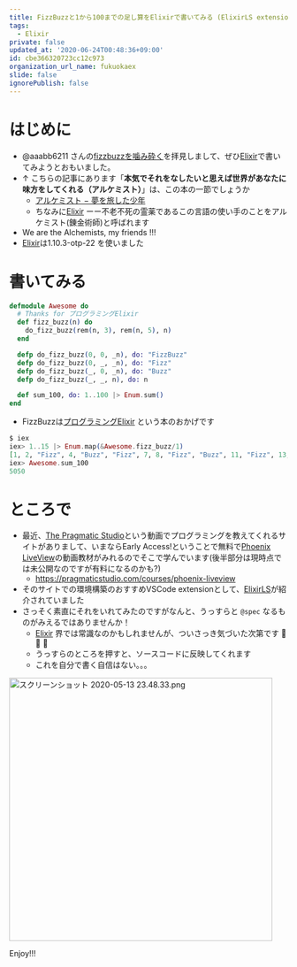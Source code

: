 ```yaml
---
title: FizzBuzzと1から100までの足し算をElixirで書いてみる (ElixirLS extensionをいれてみる)
tags:
  - Elixir
private: false
updated_at: '2020-06-24T00:48:36+09:00'
id: cbe366320723cc12c973
organization_url_name: fukuokaex
slide: false
ignorePublish: false
---
```

# はじめに
- @aaabb6211 さんの[fizzbuzzを噛み砕く](https://qiita.com/aaabb6211/items/f1ec6d32075a96598ba0)を拝見しまして、ぜひ[Elixir](https://elixir-lang.org/)で書いてみようとおもいました。
- ↑ こちらの記事にあります「**本気でそれをなしたいと思えば世界があなたに味方をしてくれる（アルケミスト）**」は、この本の一節でしょうか
    - [アルケミスト − 夢を旅した少年](https://www.amazon.co.jp/dp/404275001X)
    - ちなみに[Elixir](https://elixir-lang.org/) ーー不老不死の霊薬であるこの言語の使い手のことをアルケミスト(錬金術師)と呼ばれます
- We are the Alchemists, my friends !!!
- [Elixir](https://elixir-lang.org/)は1.10.3-otp-22 を使いました

# 書いてみる

```elixir:lib/awesome.ex
defmodule Awesome do
  # Thanks for プログラミングElixir
  def fizz_buzz(n) do
    do_fizz_buzz(rem(n, 3), rem(n, 5), n)
  end

  defp do_fizz_buzz(0, 0, _n), do: "FizzBuzz"
  defp do_fizz_buzz(0, _, _n), do: "Fizz"
  defp do_fizz_buzz(_, 0, _n), do: "Buzz"
  defp do_fizz_buzz(_, _, n), do: n

  def sum_100, do: 1..100 |> Enum.sum()
end
```
- FizzBuzzは[プログラミングElixir](https://www.amazon.co.jp/dp/4274219151) という本のおかげです

```elixir
$ iex
iex> 1..15 |> Enum.map(&Awesome.fizz_buzz/1)
[1, 2, "Fizz", 4, "Buzz", "Fizz", 7, 8, "Fizz", "Buzz", 11, "Fizz", 13, 14, "FizzBuzz"]
iex> Awesome.sum_100
5050
```

# ところで
- 最近、[The Pragmatic Studio](https://pragmaticstudio.com/)という動画でプログラミングを教えてくれるサイトがありまして、いまならEarly Access!ということで無料で[Phoenix LiveView](https://github.com/phoenixframework/phoenix_live_view)の動画教材がみれるのでそこで学んでいます(後半部分は現時点では未公開なのですが有料になるのかも?)
    - https://pragmaticstudio.com/courses/phoenix-liveview
- そのサイトでの環境構築のおすすめVSCode extensionとして、[ElixirLS](https://marketplace.visualstudio.com/items?itemName=JakeBecker.elixir-ls)が紹介されていました
- さっそく素直にそれをいれてみたのですがなんと、うっすらと `@spec` なるものがみえるではありませんか！
    - [Elixir](https://elixir-lang.org/) 界では常識なのかもしれませんが、ついさっき気づいた次第です :rocket: :rocket: :rocket: 
    - うっすらのところを押すと、ソースコードに反映してくれます
    - これを自分で書く自信はない。。。

<img width="476" alt="スクリーンショット 2020-05-13 23.48.33.png" src="https://qiita-image-store.s3.ap-northeast-1.amazonaws.com/0/131808/62558c58-9b8e-94bc-435b-ae1dc6d4a647.png">


Enjoy!!!
